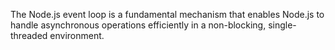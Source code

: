 The Node.js event loop is a fundamental mechanism that enables Node.js to handle asynchronous operations efficiently in a non-blocking, single-threaded environment.